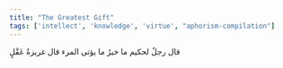 ```yaml
---
title: "The Greatest Gift"
tags: ['intellect', 'knowledge', 'virtue', "aphorism-compilation"]
---
```


 قال رجلٌ لحكيم ما خيرُ ما يؤتى المرء قال غريزةُ عَقْلٍ
